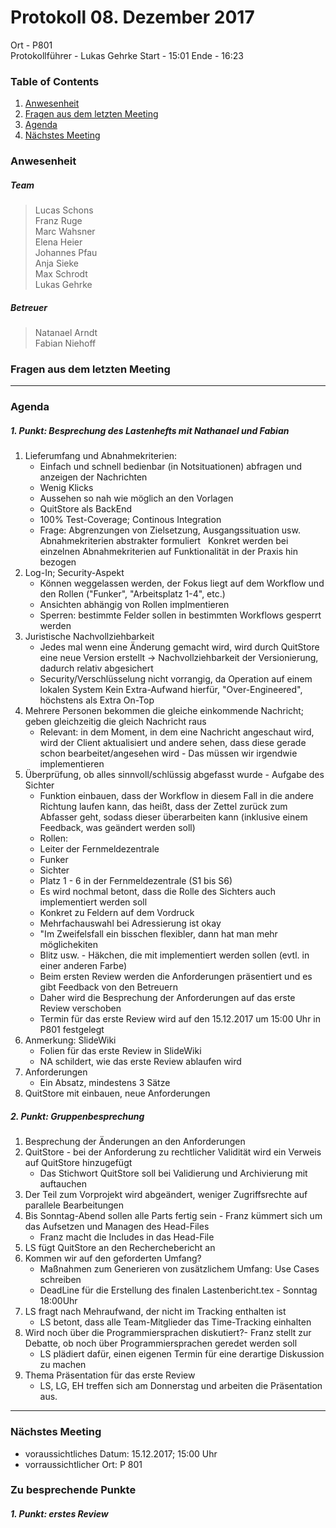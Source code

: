 # **Protokoll 08. Dezember 2017**

Ort - P801  
Protokollführer - Lukas Gehrke
Start - 15:01
Ende - 16:23

### **Table of Contents**
1. [Anwesenheit](#Anwesenheit)
2. [Fragen aus dem letzten Meeting](#fragen-aus-dem-letzten-meeting)
3. [Agenda](#agenda)
4. [Nächstes Meeting](#nächstes-meeting)

### **Anwesenheit**
##### Team  
> Lucas Schons  
> Franz Ruge  
> Marc Wahsner  
> Elena Heier  
> Johannes Pfau  
> Anja Sieke  
> Max Schrodt  
> Lukas Gehrke  

##### Betreuer  
> Natanael Arndt  
> Fabian Niehoff  
  
  
### **Fragen aus dem letzten Meeting**

---------------

### **Agenda**

##### 1. Punkt: Besprechung des Lastenhefts mit Nathanael und Fabian
1.	Lieferumfang und Abnahmekriterien:
 
	*	Einfach und schnell bedienbar (in Notsituationen) abfragen und anzeigen der Nachrichten
	*	Wenig Klicks
 
	*	Aussehen so nah wie möglich an den Vorlagen
 
	*	QuitStore als BackEnd
 
	*	100% Test-Coverage; Continous Integration
 
 
	*	Frage: Abgrenzungen von Zielsetzung, Ausgangssituation usw.
 
Abnahmekriterien abstrakter formuliert
 
Konkret werden bei einzelnen Abnahmekriterien auf Funktionalität in der Praxis hin bezogen
 
2.	Log-In; Security-Aspekt
 
	*	Können weggelassen werden, der Fokus liegt auf dem Workflow und den Rollen ("Funker", "Arbeitsplatz 1-4", etc.)
 
	*	Ansichten abhängig von Rollen implmentieren
 
	*	Sperren: bestimmte Felder sollen in bestimmten Workflows gesperrt werden
 
3.	Juristische Nachvollziehbarkeit
 
	*	Jedes mal wenn eine Änderung gemacht wird, wird durch QuitStore eine neue Version erstellt
-> Nachvollziehbarkeit der Versionierung, dadurch relativ abgesichert
 
	*	Security/Verschlüsselung nicht vorrangig, da Operation auf einem lokalen System
Kein Extra-Aufwand hierfür, "Over-Engineered", höchstens als Extra On-Top
 
4.	Mehrere Personen bekommen die gleiche einkommende Nachricht; geben gleichzeitig die gleich Nachricht raus
 
	*	Relevant: in dem Moment, in dem eine Nachricht angeschaut wird, wird der Client aktualisiert und andere sehen, dass diese gerade schon bearbeitet/angesehen wird - Das müssen wir irgendwie implementieren
 
5.	Überprüfung, ob alles sinnvoll/schlüssig abgefasst wurde - Aufgabe des Sichter
 
	*	Funktion einbauen, dass der Workflow in diesem Fall in die andere Richtung laufen kann, das heißt, dass der Zettel zurück zum Abfasser geht, sodass dieser überarbeiten kann (inklusive einem Feedback, was geändert werden soll)
 
	*	Rollen:
	*	Leiter der Fernmeldezentrale
	*	Funker
	*	Sichter
	*	Platz 1 - 6 in der Fernmeldezentrale (S1 bis S6)
 
	*	Es wird nochmal betont, dass die Rolle des Sichters auch implementiert werden soll
 
	*	Konkret zu Feldern auf dem Vordruck
 
	*	Mehrfachauswahl bei Adressierung ist okay
	*	"Im Zweifelsfall ein bisschen flexibler, dann hat man mehr möglichekiten
	*	Blitz usw. - Häkchen, die mit implementiert werden sollen (evtl. in einer anderen Farbe)
 
	*	Beim ersten Review werden die Anforderungen präsentiert und es gibt Feedback von den Betreuern
 
	*	Daher wird die Besprechung der Anforderungen auf das erste Review verschoben
 
	*	Termin für das erste Review wird auf den 15.12.2017 um 15:00 Uhr in P801 festgelegt
 
 
6.	Anmerkung: SlideWiki
 
	*	Folien für das erste Review in SlideWiki
	*	NA schildert, wie das erste Review ablaufen wird
 
7.	Anforderungen
 
	*	Ein Absatz, mindestens 3 Sätze
 
8.	QuitStore mit einbauen, neue Anforderungen


##### 2. Punkt: Gruppenbesprechung

1.	Besprechung der Änderungen an den Anforderungen
 
 
2.	QuitStore - bei der Anforderung zu rechtlicher Validität wird ein Verweis auf QuitStore hinzugefügt
	*	Das Stichwort QuitStore soll bei Validierung und Archivierung mit auftauchen
 
3.	Der Teil zum Vorprojekt wird abgeändert, weniger Zugriffsrechte auf parallele Bearbeitungen
 
4.	Bis Sonntag-Abend sollen alle Parts fertig sein - Franz kümmert sich um das Aufsetzen und Managen des Head-Files
	*	Franz macht die Includes in das Head-File
 
5.	LS fügt QuitStore an den Recherchebericht an
 
6.	Kommen wir auf den geforderten Umfang?
 
	*	Maßnahmen zum Generieren von zusätzlichem Umfang: Use Cases schreiben
	*	DeadLine für die Erstellung des finalen Lastenbericht.tex - Sonntag 18:00Uhr
 
6.	LS fragt nach Mehraufwand, der nicht im Tracking enthalten ist
 
    *	LS betont, dass alle Team-Mitglieder das Time-Tracking einhalten
 
7.	Wird noch über die Programmiersprachen diskutiert?- Franz stellt zur Debatte, ob noch über Programmiersprachen geredet werden soll
 
	*	LS plädiert dafür, einen eigenen Termin für eine derartige Diskussion zu machen
 
8.	Thema Präsentation für das erste Review
 
	*	LS, LG, EH treffen sich am Donnerstag und arbeiten die Präsentation aus.


--------------

### **Nächstes Meeting**

* voraussichtliches Datum: 15.12.2017; 15:00 Uhr
* vorraussichtlicher Ort: P 801

### Zu besprechende Punkte

##### 1. Punkt: erstes Review
